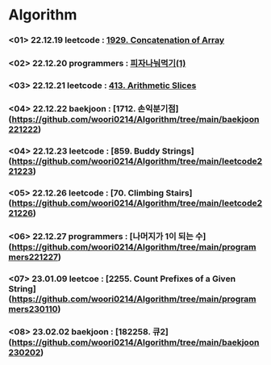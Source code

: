 # Algorithm

### <01> 22.12.19 leetcode : [1929. Concatenation of Array](https://github.com/woori0214/Algorithm/tree/main/leetcode221219)
### <02> 22.12.20 programmers : [피자나눠먹기(1)](https://github.com/woori0214/Algorithm/tree/main/programmers221220)
### <03> 22.12.21 leetcode : [413. Arithmetic Slices](https://github.com/woori0214/Algorithm/tree/main/leetcode221221) 
### <04> 22.12.22 baekjoon : [1712. 손익분기점] (https://github.com/woori0214/Algorithm/tree/main/baekjoon221222)
### <04> 22.12.23 leetcode : [859. Buddy Strings] (https://github.com/woori0214/Algorithm/tree/main/leetcode221223)
### <05> 22.12.26 leetcode : [70. Climbing Stairs] (https://github.com/woori0214/Algorithm/tree/main/leetcode221226)
### <06> 22.12.27 programmers : [나머지가 1이 되는 수] (https://github.com/woori0214/Algorithm/tree/main/programmers221227)
### <07> 23.01.09 leetcoe : [2255. Count Prefixes of a Given String] (https://github.com/woori0214/Algorithm/tree/main/programmers230110)
### <08> 23.02.02 baekjoon : [182258. 큐2] (https://github.com/woori0214/Algorithm/tree/main/baekjoon230202)
